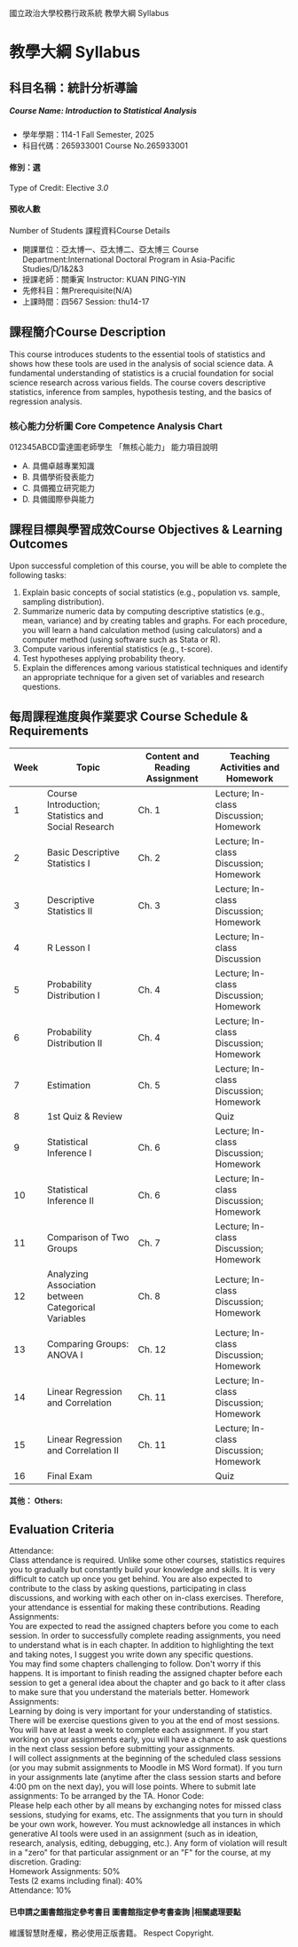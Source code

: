 國立政治大學校務行政系統 教學大綱 Syllabus
# 教學大綱 Syllabus
##  科目名稱：統計分析導論 
#####  Course Name: Introduction to Statistical Analysis
  * 學年學期：114-1 Fall Semester, 2025 
  * 科目代碼：265933001 Course No.265933001
#### 修別：選
Type of Credit: Elective 
_3.0_
#### 預收人數
Number of Students
課程資料Course Details
  * 開課單位：亞太博一、亞太博二、亞太博三 Course Department:International Doctoral Program in Asia-Pacific Studies/D/1&2&3 
  * 授課老師：關秉寅 Instructor: KUAN PING-YIN 
  * 先修科目：無Prerequisite(N/A)
  * 上課時間：四567 Session: thu14-17 
##  課程簡介Course Description
This course introduces students to the essential tools of statistics and shows how these tools are used in the analysis of social science data. A fundamental understanding of statistics is a crucial foundation for social science research across various fields. The course covers descriptive statistics, inference from samples, hypothesis testing, and the basics of regression analysis.
###  核心能力分析圖 Core Competence Analysis Chart
012345ABCD雷達圖老師學生
「無核心能力」 
能力項目說明
  * A. 具備卓越專業知識
  * B. 具備學術發表能力
  * C. 具備獨立研究能力
  * D. 具備國際參與能力
##  課程目標與學習成效Course Objectives & Learning Outcomes 
Upon successful completion of this course, you will be able to complete the following tasks:  
1. Explain basic concepts of social statistics (e.g., population vs. sample, sampling distribution).  
2. Summarize numeric data by computing descriptive statistics (e.g., mean, variance) and by creating tables and graphs. For each procedure, you will learn a hand calculation method (using calculators) and a computer method (using software such as Stata or R).  
3. Compute various inferential statistics (e.g., t-score).  
4. Test hypotheses applying probability theory.  
5. Explain the differences among various statistical techniques and identify an appropriate technique for a given set of variables and research questions.
##  每周課程進度與作業要求 Course Schedule & Requirements
Week |  Topic |  Content and Reading Assignment |  Teaching Activities and Homework  
---|---|---|---  
1 |  Course Introduction; Statistics and Social Research  |  Ch. 1 |  Lecture; In-class Discussion; Homework  
2 |  Basic Descriptive Statistics I |  Ch. 2 |  Lecture; In-class Discussion; Homework  
3 |  Descriptive Statistics II |  Ch. 3 |  Lecture; In-class Discussion; Homework  
4 |  R Lesson I  |  |  Lecture; In-class Discussion  
5 |  Probability Distribution I |  Ch. 4 |  Lecture; In-class Discussion; Homework  
6 |  Probability Distribution II |  Ch. 4 |  Lecture; In-class Discussion; Homework  
7 |  Estimation |  Ch. 5 |  Lecture; In-class Discussion; Homework  
8 |  1st Quiz & Review |  |  Quiz  
9 |  Statistical Inference I |  Ch. 6 |  Lecture; In-class Discussion; Homework  
10 |  Statistical Inference II |  Ch. 6 |  Lecture; In-class Discussion; Homework  
11 |  Comparison of Two Groups |  Ch. 7 |  Lecture; In-class Discussion; Homework  
12 |  Analyzing Association between Categorical Variables |  Ch. 8 |  Lecture; In-class Discussion; Homework  
13 |  Comparing Groups: ANOVA I |  Ch. 12 |  Lecture; In-class Discussion; Homework  
14 |  Linear Regression and Correlation |  Ch. 11 |  Lecture; In-class Discussion; Homework  
15 |  Linear Regression and Correlation II |  Ch. 11 |  Lecture; In-class Discussion; Homework  
16 |  Final Exam |  |  Quiz  
####  其他： Others:
## Evaluation Criteria
Attendance:  
Class attendance is required. Unlike some other courses, statistics requires you to gradually but constantly build your knowledge and skills. It is very difficult to catch up once you get behind. You are also expected to contribute to the class by asking questions, participating in class discussions, and working with each other on in-class exercises. Therefore, your attendance is essential for making these contributions.
Reading Assignments:  
You are expected to read the assigned chapters before you come to each session. In order to successfully complete reading assignments, you need to understand what is in each chapter. In addition to highlighting the text and taking notes, I suggest you write down any specific questions.  
You may find some chapters challenging to follow. Don't worry if this happens. It is important to finish reading the assigned chapter before each session to get a general idea about the chapter and go back to it after class to make sure that you understand the materials better.
Homework Assignments:  
Learning by doing is very important for your understanding of statistics. There will be exercise questions given to you at the end of most sessions. You will have at least a week to complete each assignment. If you start working on your assignments early, you will have a chance to ask questions in the next class session before submitting your assignments.  
I will collect assignments at the beginning of the scheduled class sessions (or you may submit assignments to Moodle in MS Word format). If you turn in your assignments late (anytime after the class session starts and before 4:00 pm on the next day), you will lose points. Where to submit late assignments: To be arranged by the TA.
Honor Code:  
Please help each other by all means by exchanging notes for missed class sessions, studying for exams, etc. The assignments that you turn in should be your own work, however.
You must acknowledge all instances in which generative AI tools were used in an assignment (such as in ideation, research, analysis, editing, debugging, etc.).
Any form of violation will result in a "zero" for that particular assignment or an "F" for the course, at my discretion.
Grading:  
Homework Assignments: 50%  
Tests (2 exams including final): 40%  
Attendance: 10%
####  已申請之圖書館指定參考書目  圖書館指定參考書查詢 |相關處理要點
維護智慧財產權，務必使用正版書籍。 Respect Copyright.